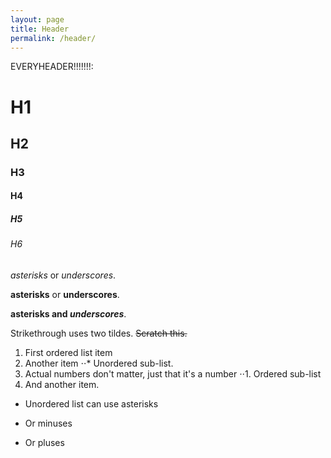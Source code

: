 ```yaml
---
layout: page
title: Header
permalink: /header/
---
```





EVERYHEADER!!!!!!!:

# H1
## H2
### H3
#### H4
##### H5
###### H6

*asterisks* or _underscores_.

**asterisks** or __underscores__.

**asterisks and _underscores_**.

Strikethrough uses two tildes. ~~Scratch this.~~

1. First ordered list item
2. Another item
⋅⋅* Unordered sub-list. 
1. Actual numbers don't matter, just that it's a number
⋅⋅1. Ordered sub-list
4. And another item.

* Unordered list can use asterisks
- Or minuses
+ Or pluses
